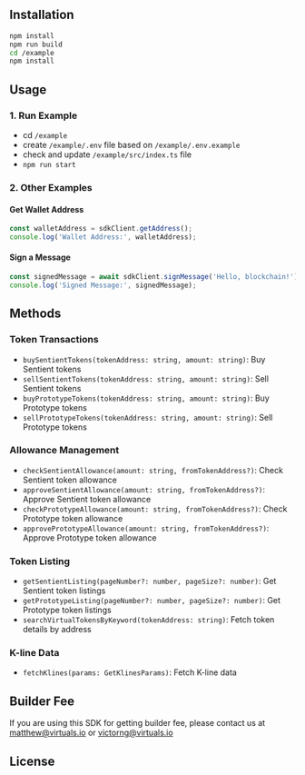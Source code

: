 ## Installation

```bash
npm install
npm run build
cd /example
npm install
```

## Usage

### 1. Run Example

- cd `/example`
- create `/example/.env` file based on `/example/.env.example`
- check and update `/example/src/index.ts` file
- `npm run start`


### 2. Other Examples

#### Get Wallet Address

```javascript
const walletAddress = sdkClient.getAddress();
console.log('Wallet Address:', walletAddress);
```

#### Sign a Message

```javascript
const signedMessage = await sdkClient.signMessage('Hello, blockchain!');
console.log('Signed Message:', signedMessage);
```

## Methods

### Token Transactions

- `buySentientTokens(tokenAddress: string, amount: string)`: Buy Sentient tokens
- `sellSentientTokens(tokenAddress: string, amount: string)`: Sell Sentient tokens
- `buyPrototypeTokens(tokenAddress: string, amount: string)`: Buy Prototype tokens
- `sellPrototypeTokens(tokenAddress: string, amount: string)`: Sell Prototype tokens

### Allowance Management

- `checkSentientAllowance(amount: string, fromTokenAddress?)`: Check Sentient token allowance
- `approveSentientAllowance(amount: string, fromTokenAddress?)`: Approve Sentient token allowance
- `checkPrototypeAllowance(amount: string, fromTokenAddress?)`: Check Prototype token allowance
- `approvePrototypeAllowance(amount: string, fromTokenAddress?)`: Approve Prototype token allowance

### Token Listing

- `getSentientListing(pageNumber?: number, pageSize?: number)`: Get Sentient token listings
- `getPrototypeListing(pageNumber?: number, pageSize?: number)`: Get Prototype token listings
- `searchVirtualTokensByKeyword(tokenAddress: string)`: Fetch token details by address

### K-line Data
- `fetchKlines(params: GetKlinesParams)`: Fetch K-line data

## Builder Fee
If you are using this SDK for getting builder fee, please contact us at [matthew@virtuals.io](mailto:matthew@virtuals.io) or [victorng@virtuals.io](mailto:victorng@virtuals.io)

## License